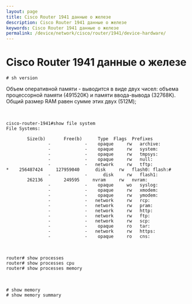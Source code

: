 ```yaml
---
layout: page
title: Cisco Router 1941 данные о железе
description: Cisco Router 1941 данные о железе
keywords: Cisco Router 1941 данные о железе
permalink: /device/network/cisco/router/1941/device-hardware/
---
```


# Cisco Router 1941 данные о железе

```
# sh version
```

Объем оперативной памяти - выводится в виде двух чисел: объема процессорной памяти (491520K) и памяти ввода-вывода (32768K). Общий размер RAM равен сумме этих двух (512M);

<br/>

```
cisco-router-1941#show file system
File Systems:

        Size(b)       Free(b)      Type  Flags  Prefixes
                -             -    opaque     rw   archive:
                -             -    opaque     rw   system:
                -             -    opaque     rw   tmpsys:
                -             -    opaque     rw   null:
                -             -   network     rw   tftp:
*    256487424     127959040      disk     rw   flash0: flash:#
                -             -      disk     rw   flash1:
        262136        249595     nvram     rw   nvram:
                -             -    opaque     wo   syslog:
                -             -    opaque     rw   xmodem:
                -             -    opaque     rw   ymodem:
                -             -   network     rw   rcp:
                -             -   network     rw   pram:
                -             -   network     rw   http:
                -             -   network     rw   ftp:
                -             -   network     rw   scp:
                -             -    opaque     ro   tar:
                -             -   network     rw   https:
                -             -    opaque     ro   cns:
```

<br/>

    router# show processes
    router# show processes cpu
    router# show processes memory

<br/>

    # show memory
    # show memory summary
